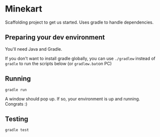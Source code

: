 # Minekart

Scaffolding project to get us started. Uses gradle to handle
dependencies.

## Preparing your dev environment

You'll need Java and Gradle.

If you don't want to install gradle globally,
you can use ```./gradlew``` instead of ```gradle``` to run the scripts below (or ```gradlew.bat```on PC)

## Running

```gradle run```

A window should pop up. If so, your environment is up and running. Congrats :)

## Testing

```gradle test```

